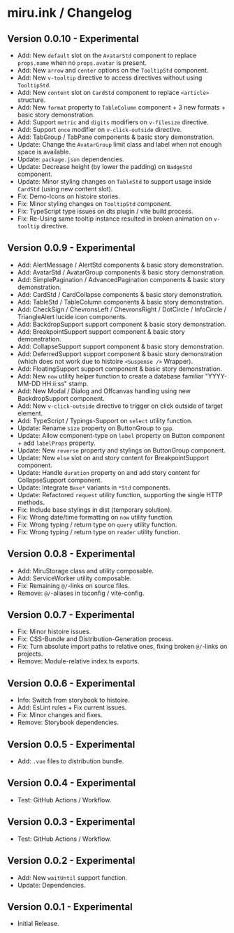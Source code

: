 miru.ink / Changelog
====================

## Version 0.0.10 - Experimental
- Add: New `default` slot on the `AvatarStd` component to replace `props.name` when no `props.avatar` is present.
- Add: New `arrow` and `center` options on the `TooltipStd` component.
- Add: New `v-tooltip` directive to access directives without using `TooltipStd`.
- Add: New `content` slot on `CardStd` component to replace `<article>` structure.
- Add: New `format` property to `TableColumn` component + 3 new formats + basic story demonstration.
- Add: Support `metric` and `digits` modifiers on `v-filesize` directive.
- Add: Support `once` modifier on `v-click-outside` directive.
- Add: TabGroup / TabPane components & basic story demonstration.
- Update: Change the `AvatarGroup` limit class and label when not enough space is available.
- Update: `package.json` dependencies.
- Update: Decrease height (by lower the padding) on `BadgeStd` component.
- Update: Minor styling changes on `TableStd` to support usage inside `CardStd` (using new content slot).
- Fix: Demo-Icons on histoire stories.
- Fix: Minor styling changes on `TooltipStd` component.
- Fix: TypeScript type issues on dts plugin / vite build process.
- Fix: Re-Using same tooltip instance resulted in broken animation on `v-tooltip` directive.

## Version 0.0.9 - Experimental
- Add: AlertMessage / AlertStd components & basic story demonstration.
- Add: AvatarStd / AvatarGroup components & basic story demonstration.
- Add: SimplePagination / AdvancedPagination components & basic story demonstration.
- Add: CardStd / CardCollapse components & basic story demonstration.
- Add: TableStd / TableColumn components & basic story demonstration.
- Add: CheckSign / ChevronsLeft / ChevronsRight / DotCircle / InfoCircle / TriangleAlert lucide icon components.
- Add: BackdropSupport support component & basic story demonstration.
- Add: BreakpointSupport support component & basic story demonstration.
- Add: CollapseSupport support component & basic story demonstration.
- Add: DeferredSupport support component & basic story demonstration (which does not work due to histoire `<Suspense />` Wrapper).
- Add: FloatingSupport support component & basic story demonstration.
- Add: New `now` utility helper function to create a database familiar "YYYY-MM-DD HH:ii:ss" stamp.
- Add: New Modal / Dialog and Offcanvas handling using new BackdropSupport component.
- Add: New `v-click-outside` directive to trigger on click outside of target element.
- Add: TypeScript / Typings-Support on `select` utility function.
- Update: Rename `size` property on ButtonGroup to `gap`.
- Update: Allow component-type on `label` property on Button component + add `labelProps` property.
- Update: New `reverse` property and stylings on ButtonGroup component.
- Update: New `else` slot on and story content for BreakpointSupport component.
- Update: Handle `duration` property on and add story content for CollapseSupport component.
- Update: Integrate `Base*` variants in `*Std` components.
- Update: Refactored `request` utility function, supporting the single HTTP methods.
- Fix: Include base stylings in dist (temporary solution).
- Fix: Wrong date/time formatting on `now` utility function.
- Fix: Wrong typing / return type on `query` utility function.
- Fix: Wrong typing / return type on `reader` utility function.

## Version 0.0.8 - Experimental
- Add: MiruStorage class and utility composable.
- Add: ServiceWorker utility composable.
- Fix: Remaining `@/`-links on source files.
- Remove: `@/`-aliases in tsconfig / vite-config.

## Version 0.0.7 - Experimental
- Fix: Minor histoire issues.
- Fix: CSS-Bundle and Distribution-Generation process.
- Fix: Turn absolute import paths to relative ones, fixing broken `@/`-links on projects.
- Remove: Module-relative index.ts exports.

## Version 0.0.6 - Experimental
- Info: Switch from storybook to histoire.
- Add: EsLint rules + Fix current issues.
- Fix: Minor changes and fixes.
- Remove: Storybook dependencies.

## Version 0.0.5 - Experimental
- Add: `.vue` files to distribution bundle.

## Version 0.0.4 - Experimental
- Test: GitHub Actions / Workflow.

## Version 0.0.3 - Experimental
- Test: GitHub Actions / Workflow.

## Version 0.0.2 - Experimental
- Add: New `waitUntil` support function.
- Update: Dependencies.

## Version 0.0.1 - Experimental
- Initial Release.
